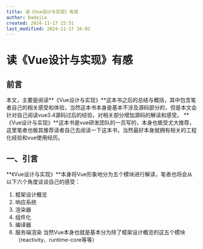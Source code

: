 ```yaml
---
title: 读《Vue设计与实现》有感
author: Dadajia
created: 2024-11-17 15:51
last_modified: 2024-11-17 16:02
---
```

# 读《Vue设计与实现》有感
## 前言
本文，主要是阅读**《Vue设计与实现》**这本书之后的总结与概括，其中包含笔者自己的相关感受和体验，当然这本书本身是基本不涉及源码部分的，但是本文会针对自己阅读vue3.4源码过后的经验，对相关部分增加源码的解读和感受。
**《Vue设计与实现》**这本书是vue研发团队的一员写的，本身也极受尤大推荐，这里笔者也极其推荐读者自己去阅读一下这本书，当然最好本身就拥有相关的工程化经验和vue使用经历。
## 一、引言
**《Vue设计与实现》**本身将Vue形象地分为五个模块进行解读，笔者也将会从以下六个角度谈谈自己的感受：
1. 框架设计概览
2. 响应系统
3. 渲染器
4. 组件化
5. 编译器
6. 服务端渲染
当然Vue本身也就是基本分为除了框架设计概览的这五个模块（reactivity、runtime-core等等）